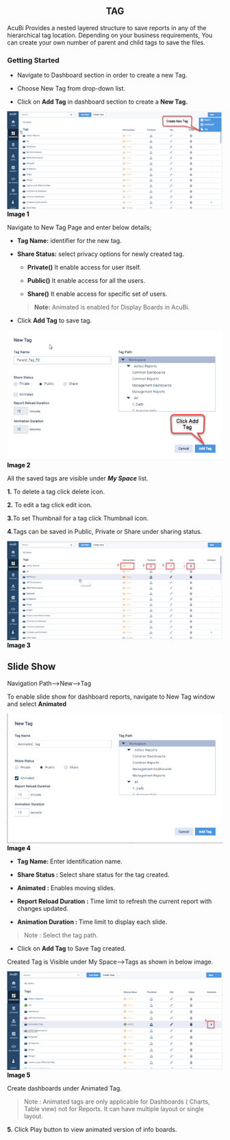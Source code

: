 

<center><h2>TAG</h2></center>

AcuBi Provides a nested layered structure to save reports in any of the hierarchical tag location. Depending on your business requirements, You can create your own number of parent and child tags to save the files.

### Getting Started

- Navigate to Dashboard section in order to create a new Tag.

- Choose  New Tag from drop-down list.
 
- Click on  <b>Add Tag</b> in dashboard section to create a  <b>New Tag.</b>

![enter image description here](https://raw.githubusercontent.com/sv18042016/fp1/e259d71617b5bb38a9b8ae6697c3471f5ac5f3a9/images/New_version5/td_tag_image1.png)
 <b><Font color = " black">Image 1</font></b>

Navigate to New Tag Page and enter below details;
-   <b>Tag Name:</b>  identifier for the new tag.
-   <b>Share Status:</b>  select privacy options for newly created tag.
    -   <b>Private()</b> It enable access for user itself.
    
    -   <b>Public()</b>  It enable access for all the users.
    
    -   <b>Share()</b> It enable access for specific set of users.
    > <b>Note:</b> Animated is enabled for Display Boards in AcuBi.

- Click <b>Add Tag</b> to save tag.
    
![enter image description here](https://raw.githubusercontent.com/sv18042016/fp1/2e6348e6143a7ab1ab62a6877134a83e403f3f29/images/New_version5/td_tag_image2.png)
 <b><Font color = " black">Image 2</font></b>       

All the saved tags are visible under <b><i>My Space</i></b> list.

<b>1.</b> To delete a tag click delete icon.

<b>2.</b>  To edit a tag click edit icon.

<b>3.</b>To set Thumbnail for a tag click Thumbnail icon.

<b>4.</b>Tags can be saved in Public, Private or Share under sharing status. 

![enter image description here](https://raw.githubusercontent.com/sv18042016/fp1/8dcb435f47c4b5e712642714b168700fcfb5e5d4/images/New_version5/td_tag_image3.png)
 <b><Font color = " black">Image 3</font></b>

## Slide Show

Navigation Path-->New-->Tag

To enable slide show for dashboard reports, navigate to New Tag window and select <b>Animated</b> 

![enter image description here](https://github.com/sv18042016/fp1/blob/master/images/New_version5/td_tag_image5.png?raw=true)
 <b><Font color = " black">Image 4</font></b>
 
 - <b> Tag Name: </b>  Enter identification name.
 
 - <b>Share Status : </b> Select share status for the tag created.
 
 -  <b> Animated :</b> Enables moving slides. 
 
 - <b> Report Reload Duration :</b> Time limit to refresh the current report with changes updated.

- <b> Animation Duration : </b> Time limit to display each slide.

> Note : Select the tag path.
 
 - Click on <b>Add Tag</b> to Save Tag created.

Created Tag is Visible under My Space-->Tags as shown in below image.

![enter image description here](https://raw.githubusercontent.com/sv18042016/fp1/fddce2eee41e81c4d4db348c696b653e80891944/images/New_version5/td_tag_image6.png)
 <b><Font color = " black">Image 5</font></b>

Create dashboards under Animated Tag.

> Note :  Animated tags are only applicable for Dashboards ( Charts, Table view) not for Reports. It can have multiple layout or single layout.

<b>5.</b>  Click Play button to  view animated version of info boards.
<!--stackedit_data:
eyJoaXN0b3J5IjpbMTQ0NTI2MTQ0MSwtNjIzNTIyNjU1LDg0MT
kyODIzMSw0MTEwMTAwNDIsLTY0MjY0NTE1OSwtMTQ3NTIxMzIz
NSwxOTIyOTAxNTYsLTUzODQ0MDkwMiwtMTA4NDY0NTAyLDEyNT
k4OTI2NjQsMTMyNzI0NjE0OCw4OTk0MzEwNjcsLTU1NTQ3MTkw
MSwtMTI4ODI1NDkyOCwxNDM1NDAxNDgwLC01OTg4NTYzMTJdfQ
==
-->